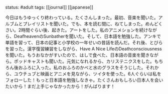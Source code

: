 status: #adult 
tags: [[journal]] [[japanese]]

今日はもうゆっくり終わっている。たくさんしまった。最初、音楽を聞いた。アルブムとプレイリストを聞いた。でも、本を読む間に、ねてしまった。めんどくさい。2時間ぐらい後、起きた。アートをした。私のアニメションを続けながら、DeafheavenのSunbatherを聞いた。そして、日本語を勉強した。アンキで単語を習って、日本の記事と小学校の一年せいの昔話を読んだ。それ後、とびらを習った。漢字復習練習をしながら、Have A Nice LifeのDeathconsciousnessを聞いた。もうおなかがすいたので、はしで食べた、日本語の音楽を聞きながら。ポッドキャストも聞いた。元気になれるから、カリステニクスをした。もちろん後おふろに入った。私のおふろのかべと水のグラスをそうじした。それから、ユウチュブと映画とアニメを見ながら、ツイタを使った。6人ぐらいは私をフォローした！もっと日本語を勉強しなきゃ。たくさんおもしろい日本人を会いたいから！まだ上手じゃなかったから！がんばります！